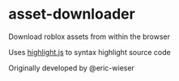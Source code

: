 asset-downloader
================

Download roblox assets from within the browser

Uses [highlight.js](https://github.com/isagalaev/highlight.js) to syntax highlight source code

Originally developed by @eric-wieser
